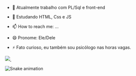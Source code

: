 - 🔭 Atualmente trabalho com PL/Sql e front-end
- 🌱 Estudando HTML, Css e JS

- 📫 How to reach me: ...
- 😄 Pronome: Ele/Dele

- ⚡ Fato curioso, eu também sou psicólogo nas horas vagas.


<div>
 <div>
  <a href="mailto:matheus.batistaa@gmail.com"><img src="https://img.shields.io/badge/Gmail-D14836?style=for-the-badge&logo=gmail&logoColor=white" target="_blank">
  </a>
  <a href="https://www.linkedin.com/in/matheusbatistas/" target="_blank"><img src="https://img.shields.io/badge/LinkedIn-0077B5?style=for-the-badge&logo=linkedin&logoColor=white" alt="" target="_blank"></a>
  <a href="https://www.instagram.com/meet.iu/" target="_blank"><img src="https://img.shields.io/badge/Instagram-E4405F?style=for-the-badge&logo=instagram&logoColor=white" alt=""></a>


![Snake animation](https://github.com/theusbatista/theusbatista/blob/output/github-contribution-grid-snake.svg)
</div>
